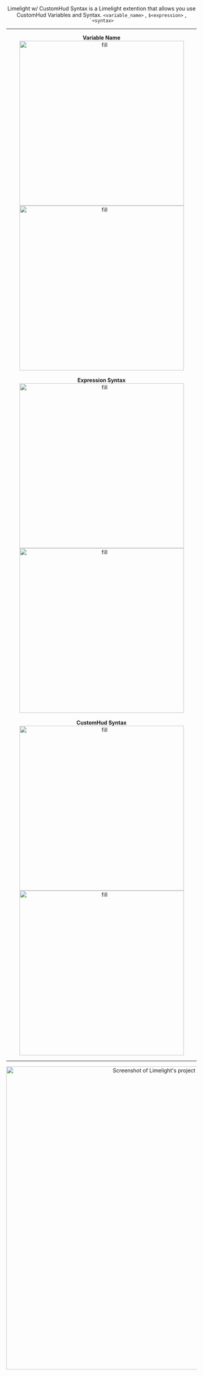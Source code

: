 <center>
<br>

Limelight w/ CustomHud Syntax is a Limelight extention that allows you use CustomHud Variables and Syntax.
<code>&lt;variable_name&gt;</code> ,
<code>$&lt;expression&gt;</code> ,
<code>`&lt;syntax&gt;</code>

<hr>
<b>Variable Name</b><br>
<img width="435" src="https://cdn.modrinth.com/data/cached_images/4f3b19d3a51d61c825f5c07856f6e83f494f7c10.png" alt="fill"/><img width="435" src="https://cdn.modrinth.com/data/cached_images/3527082b5387fb5e90e4dd7f558a0927eede20f4.png" alt="fill"/>
<br><br><b>Expression Syntax</b><br>
<img width="435" src="https://cdn.modrinth.com/data/cached_images/832977d250c75cd6421dd9093f6bffe16d813170.png" alt="fill"/><img width="435" src="https://cdn.modrinth.com/data/cached_images/a0869809d2aac74e1364c3ea7984c8a4b3c3ea88.png" alt="fill"/>
<br><br><b>CustomHud Syntax</b><br>
<img width="435" src="https://cdn.modrinth.com/data/cached_images/5fd5a42ae9f757e3608be463f0d2103526c34012.png" alt="fill"/><img width="435" src="https://cdn.modrinth.com/data/cached_images/0c09cd1627103ec956ea0d7811b3e5b0fa6448b3.png" alt="fill"/>


<hr>

<a href="https://modrinth.com/mod/limelight"><img width="800" src="https://cdn.modrinth.com/data/cached_images/9655c54f769e23504d8d0388dfb2184d81678148_0.webp" alt="Screenshot of Limelight's project card"/></a>

</center>